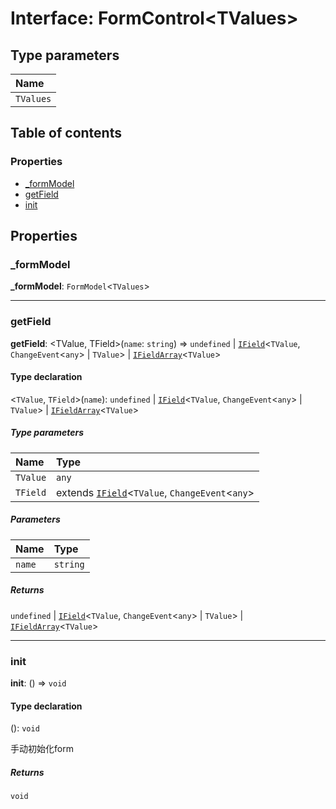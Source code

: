 # Interface: FormControl\<TValues>

## Type parameters

| Name |
| :------ |
| `TValues` |

## Table of contents

### Properties

* [\_formModel](/auto-docs/fixed-layout-editor/interfaces/FormControl.md#_formmodel)
* [getField](/auto-docs/fixed-layout-editor/interfaces/FormControl.md#getfield)
* [init](/auto-docs/fixed-layout-editor/interfaces/FormControl.md#init)

## Properties

### \_formModel

**\_formModel**: `FormModel`<`TValues`>

***

### getField

**getField**: \<TValue, TField>(`name`: `string`) => `undefined` | [`IField`](/auto-docs/fixed-layout-editor/interfaces/IField.md)<`TValue`, `ChangeEvent`<`any`> | `TValue`> | [`IFieldArray`](/auto-docs/fixed-layout-editor/interfaces/IFieldArray.md)<`TValue`>

#### Type declaration

<`TValue`, `TField`>(`name`): `undefined` | [`IField`](/auto-docs/fixed-layout-editor/interfaces/IField.md)<`TValue`, `ChangeEvent`<`any`> | `TValue`> | [`IFieldArray`](/auto-docs/fixed-layout-editor/interfaces/IFieldArray.md)<`TValue`>

##### Type parameters

| Name | Type |
| :------ | :------ |
| `TValue` | `any` |
| `TField` | extends [`IField`](/auto-docs/fixed-layout-editor/interfaces/IField.md)<`TValue`, `ChangeEvent`<`any`> | `TValue`> | [`IFieldArray`](/auto-docs/fixed-layout-editor/interfaces/IFieldArray.md)<`TValue`> = [`IField`](/auto-docs/fixed-layout-editor/interfaces/IField.md)<`TValue`, `ChangeEvent`<`any`> | `TValue`> |

##### Parameters

| Name | Type |
| :------ | :------ |
| `name` | `string` |

##### Returns

`undefined` | [`IField`](/auto-docs/fixed-layout-editor/interfaces/IField.md)<`TValue`, `ChangeEvent`<`any`> | `TValue`> | [`IFieldArray`](/auto-docs/fixed-layout-editor/interfaces/IFieldArray.md)<`TValue`>

***

### init

**init**: () => `void`

#### Type declaration

(): `void`

手动初始化form

##### Returns

`void`
